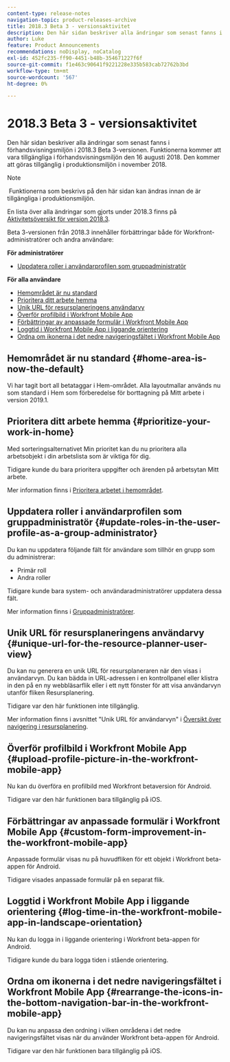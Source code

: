 ```yaml
---
content-type: release-notes
navigation-topic: product-releases-archive
title: 2018.3 Beta 3 - versionsaktivitet
description: Den här sidan beskriver alla ändringar som senast fanns i förhandsvisningsmiljön i 2018.3 Beta 3-versionen. Funktionerna kommer att vara tillgängliga i förhandsvisningsmiljön den 16 augusti 2018. Den kommer att göras tillgänglig i produktionsmiljön i november 2018.
author: Luke
feature: Product Announcements
recommendations: noDisplay, noCatalog
exl-id: 452fc235-ff90-4451-b48b-354671227f6f
source-git-commit: f1e463c90641f9221228e335b583cab72762b3bd
workflow-type: tm+mt
source-wordcount: '567'
ht-degree: 0%

---
```


# 2018.3 Beta 3 - versionsaktivitet

Den här sidan beskriver alla ändringar som senast fanns i förhandsvisningsmiljön i 2018.3 Beta 3-versionen. Funktionerna kommer att vara tillgängliga i förhandsvisningsmiljön den 16 augusti 2018. Den kommer att göras tillgänglig i produktionsmiljön i november 2018.

>[!NOTE]
>
> Funktionerna som beskrivs på den här sidan kan ändras innan de är tillgängliga i produktionsmiljön.

En lista över alla ändringar som gjorts under 2018.3 finns på  [Aktivitetsöversikt för version 2018.3](../../../../product-announcements/product-releases/quarterly-release-archive/2018.3-release-activity/2018-3-release-activity-overview.md).

Beta 3-versionen från 2018.3 innehåller förbättringar både för Workfront-administratörer och andra användare:

**För administratörer**

* [Uppdatera roller i användarprofilen som gruppadministratör](#update-roles-in-the-user-profile-as-a-group-administrator)

**För alla användare**

* [Hemområdet är nu standard](#home-area-is-now-the-default)
* [Prioritera ditt arbete hemma](#prioritize-your-work-in-home)
* [Unik URL för resursplaneringens användarvy](#unique-url-for-the-resource-planner-user-view)
* [Överför profilbild i Workfront Mobile App](#upload-profile-picture-in-the-workfront-mobile-app) 
* [Förbättringar av anpassade formulär i Workfront Mobile App](#custom-form-improvement-in-the-workfront-mobile-app)
* [Loggtid i Workfront Mobile App i liggande orientering](#log-time-in-the-workfront-mobile-app-in-landscape-orientation)
* [Ordna om ikonerna i det nedre navigeringsfältet i Workfront Mobile App](#rearrange-the-icons-in-the-bottom-navigation-bar-in-the-workfront-mobile-app)

## Hemområdet är nu standard {#home-area-is-now-the-default}

Vi har tagit bort all betataggar i Hem-området. Alla layoutmallar används nu som standard i Hem som förberedelse för borttagning på Mitt arbete i version 2019.1.

## Prioritera ditt arbete hemma {#prioritize-your-work-in-home}

Med sorteringsalternativet Min prioritet kan du nu prioritera alla arbetsobjekt i din arbetslista som är viktiga för dig.

Tidigare kunde du bara prioritera uppgifter och ärenden på arbetsytan Mitt arbete.

Mer information finns i [Prioritera arbetet i hemområdet](../../../../workfront-basics/using-home/using-the-home-area/prioritize-work-in-home.md).

## Uppdatera roller i användarprofilen som gruppadministratör {#update-roles-in-the-user-profile-as-a-group-administrator}

Du kan nu uppdatera följande fält för användare som tillhör en grupp som du administrerar:

* Primär roll
* Andra roller

Tidigare kunde bara system- och användaradministratörer uppdatera dessa fält. 

Mer information finns i [Gruppadministratörer](../../../../administration-and-setup/manage-groups/group-roles/group-administrators.md).

## Unik URL för resursplaneringens användarvy {#unique-url-for-the-resource-planner-user-view}

Du kan nu generera en unik URL för resursplaneraren när den visas i användarvyn. Du kan bädda in URL-adressen i en kontrollpanel eller klistra in den på en ny webbläsarflik eller i ett nytt fönster för att visa användarvyn utanför fliken Resursplanering.

Tidigare var den här funktionen inte tillgänglig.

Mer information finns i avsnittet &quot;Unik URL för användarvyn&quot; i [Översikt över navigering i resursplanering](../../../../resource-mgmt/resource-planning/resource-planner-navigation.md).

## Överför profilbild i Workfront Mobile App  {#upload-profile-picture-in-the-workfront-mobile-app}

Nu kan du överföra en profilbild med Workfront betaversion för Android.

Tidigare var den här funktionen bara tillgänglig på iOS. 

<!--
<p data-mc-conditions="QuicksilverOrClassic.Draft mode">For more information, see .</p>
-->

## Förbättringar av anpassade formulär i Workfront Mobile App {#custom-form-improvement-in-the-workfront-mobile-app}

Anpassade formulär visas nu på huvudfliken för ett objekt i Workfront beta-appen för Android.

Tidigare visades anpassade formulär på en separat flik.

<!--
<p data-mc-conditions="QuicksilverOrClassic.Draft mode">For more information, see the "Editing Custom Forms" section in .</p>
-->

## Loggtid i Workfront Mobile App i liggande orientering {#log-time-in-the-workfront-mobile-app-in-landscape-orientation}

Nu kan du logga in i liggande orientering i Workfront beta-appen för Android.

Tidigare kunde du bara logga tiden i stående orientering.

<!--
<p data-mc-conditions="QuicksilverOrClassic.Draft mode">For more information, see </p>
-->

## Ordna om ikonerna i det nedre navigeringsfältet i Workfront Mobile App {#rearrange-the-icons-in-the-bottom-navigation-bar-in-the-workfront-mobile-app}

Du kan nu anpassa den ordning i vilken områdena i det nedre navigeringsfältet visas när du använder Workfront beta-appen för Android.

Tidigare var den här funktionen bara tillgänglig på iOS.

<!--
<p data-mc-conditions="QuicksilverOrClassic.Draft mode">For more information, see .</p>
-->
